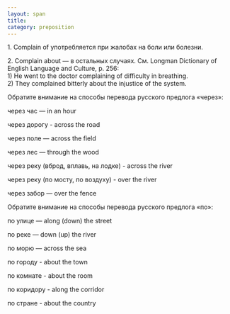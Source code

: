 ```yaml
---
layout: span
title: 
category: preposition
---
```

<span class="rules"><p>1. Complain of употребляется при жалобах на боли или болезни.</p>
<p>2. Complain about — в остальных случаях. См. Longman Dictionary of English Language and Culture, p. 256:<br>
1) He went to the doctor complaining of difficulty in breathing. <br>
2) They complained bitterly about the injustice of the system.</p>
<p>Обратите внимание на способы перевода русского предлога «через»:</p>
<p>через час — in an hour</p>
<p>через дорогу -  across the road</p>
<p>через поле — across the field</p>
<p>через лес — through the wood</p>
<p>через реку (вброд, вплавь, на лодке) - across the river</p>
<p>через реку (по мосту, по воздуху) -  over the river</p>
<p> через забор — over the fence</p>
<p>Обратите внимание на способы перевода русского предлога «по»:</p>
<p>по улице — along (down) the street</p>
<p>по реке — down (up) the river</p>
<p>по морю — across the sea</p>
<p>по городу -   about the town</p>
<p>по комнате -  about the room</p>
<p>по коридору -  along the corridor</p>
<p>по стране - about the country</p></span>